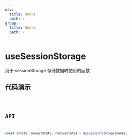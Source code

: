 ```yaml
---
nav:
  title: Hooks
  path: /
group:
  title: Hooks
  path: /
---
```


# useSessionStorage

用于 sessionStorage 存储数据时使用的函数

## 代码演示

<code src='./demo' />

## API

```javascript
const [state, newSetState, removeState] = useSessionStorage(name);
```
